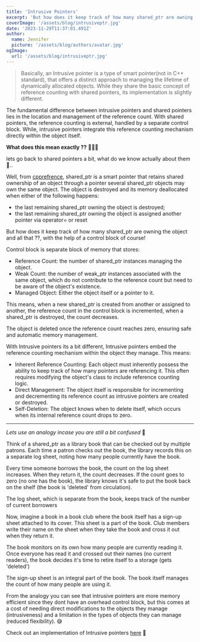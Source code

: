 ```yaml
---
title: 'Intrusive Pointers'
excerpt: 'But how does it keep track of how many shared_ptr are owning the object and all that ??, with the help of a control block of course!'
coverImage: '/assets/blog/intrusiveptr.jpg'
date: '2023-11-29T11:37:01.491Z'
author:
  name: Jennifer
  picture: '/assets/blog/authors/avatar.jpg'
ogImage:
  url: '/assets/blog/intrusiveptr.jpg'
---
```


> Basically, an Intrusive pointer is a type of smart pointer(not in C++ standard), that offers a distinct approach to managing the lifetime of dynamically allocated objects. While they share the basic concept of reference counting with shared pointers, its implementation is slightly different.

The fundamental difference between intrusive pointers and shared pointers lies in the location and management of the reference count. With shared pointers, the reference counting is external, handled by a separate control block. While, intrusive pointers integrate this reference counting mechanism directly within the object itself.

__What does this mean exactly ??__ 🤷🏽‍♂️

lets go back to shared pointers a bit, what do we know actually about them 🫠..

Well, from [cpprefrence](https://en.cppreference.com/w/cpp/memory/shared_ptr), shared_ptr is a smart pointer that retains shared ownership of an object through a pointer several shared_ptr objects may own the same object. The object is destroyed and its memory deallocated when either of the following happens:
- the last remaining shared_ptr owning the object is destroyed;
- the last remaining shared_ptr owning the object is assigned another pointer via operator= or reset

But how does it keep track of how many shared_ptr are owning the object and all that ??, with the help of a control block of course!

Control block is separate block of memory that stores:
- Reference Count: the number of shared_ptr instances managing the object.
- Weak Count: the number of weak_ptr instances associated with the same object, which do not contribute to the reference count but need to be aware of the object's existence.
- Managed Object: Either the object itself or a pointer to it.

This means, when a new shared_ptr is created from another or assigned to another, the reference count in the control block is incremented, when a shared_ptr is destroyed, the count decreases.

The object is deleted once the reference count reaches zero, ensuring safe and automatic memory management.

With Intrusive pointers its a bit different, Intrusive pointers embed the reference counting mechanism within the object they manage. This means:
- Inherent Reference Counting: Each object must inherently possess the ability to keep track of how many pointers are referencing it. This often requires modifying the object's class to include reference counting logic.
- Direct Management: The object itself is responsible for incrementing and decrementing its reference count as intrusive pointers are created or destroyed.
- Self-Deletion: The object knows when to delete itself, which occurs when its internal reference count drops to zero.

---
*Lets use an analogy incase you are still a bit confused* 🙂

Think of a shared_ptr as a library book that can be checked out by multiple patrons. Each time a patron checks out the book, the library records this on a separate log sheet, noting how many people currently have the book.

Every time someone borrows the book, the count on the log sheet increases. When they return it, the count decreases. If the count goes to zero (no one has the book), the library knows it's safe to put the book back on the shelf (the book is 'deleted' from circulation).

 The log sheet, which is separate from the book, keeps track of the number of current borrowers

Now, imagine a book in a book club where the book itself has a sign-up sheet attached to its cover. This sheet is a part of the book. Club members write their name on the sheet when they take the book and cross it out when they return it. 

The book monitors on its own how many people are currently reading it. Once everyone has read it and crossed out their names (no current readers), the book decides it's time to retire itself to a storage (gets 'deleted') 

The sign-up sheet is an integral part of the book. The book itself manages the count of how many people are using it.


From the analogy you can see that intrusive pointers are more memory efficient since they dont have an overhead control block, but this comes at a cost of needing direct modifications to the objects they manage (intrusiveness) and a limitation in the types of objects they can manage (reduced flexibility). 😅

Check out an implementation of Intrusive pointers [here](https://github.com/JeanPhilippeKernel/RendererEngine/blob/develop/ZEngine/include/ZEngine/Helpers/IntrusivePtr.h) 🙂
